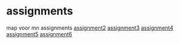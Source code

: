 # assignments
map voor mn assignments 
[assignment2](https://github.com/EmmekePleging/assignments/blob/master/assignment2-2.ipynb)
[assignment3](https://github.com/EmmekePleging/assignments/blob/master/assignment3-1.ipynb)
[assignment4](https://github.com/EmmekePleging/assignments/blob/master/assignment4-2.ipynb)
[assignment5](https://github.com/EmmekePleging/assignments/blob/master/Graded_assignment1-2.ipynb)
[assignment6]()
